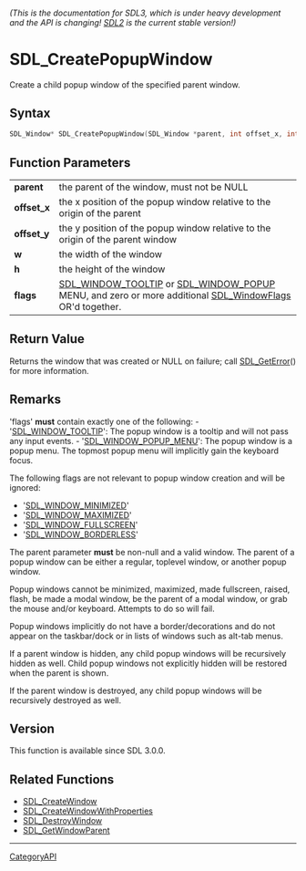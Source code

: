 ###### (This is the documentation for SDL3, which is under heavy development and the API is changing! [SDL2](https://wiki.libsdl.org/SDL2/) is the current stable version!)
# SDL_CreatePopupWindow

Create a child popup window of the specified parent window.

## Syntax

```c
SDL_Window* SDL_CreatePopupWindow(SDL_Window *parent, int offset_x, int offset_y, int w, int h, Uint32 flags);

```

## Function Parameters

|                  |                                                                                                                                                                      |
| ---------------- | -------------------------------------------------------------------------------------------------------------------------------------------------------------------- |
| **parent**       | the parent of the window, must not be NULL                                                                                                                           |
| **offset_x**     | the x position of the popup window relative to the origin of the parent                                                                                              |
| **offset_y**     | the y position of the popup window relative to the origin of the parent window                                                                                       |
| **w**            | the width of the window                                                                                                                                              |
| **h**            | the height of the window                                                                                                                                             |
| **flags**        | [SDL_WINDOW_TOOLTIP](SDL_WINDOW_TOOLTIP.md) or [SDL_WINDOW_POPUP](SDL_WINDOW_POPUP.md) MENU, and zero or more additional [SDL_WindowFlags](SDL_WindowFlags.md) OR'd together. |

## Return Value

Returns the window that was created or NULL on failure; call
[SDL_GetError](SDL_GetError.md)() for more information.

## Remarks

'flags' **must** contain exactly one of the following: -
'[SDL_WINDOW_TOOLTIP](SDL_WINDOW_TOOLTIP.md)': The popup window is a tooltip
and will not pass any input events. -
'[SDL_WINDOW_POPUP_MENU](SDL_WINDOW_POPUP_MENU.md)': The popup window is a
popup menu. The topmost popup menu will implicitly gain the keyboard focus.

The following flags are not relevant to popup window creation and will be
ignored:

- '[SDL_WINDOW_MINIMIZED](SDL_WINDOW_MINIMIZED.md)'
- '[SDL_WINDOW_MAXIMIZED](SDL_WINDOW_MAXIMIZED.md)'
- '[SDL_WINDOW_FULLSCREEN](SDL_WINDOW_FULLSCREEN.md)'
- '[SDL_WINDOW_BORDERLESS](SDL_WINDOW_BORDERLESS.md)'

The parent parameter **must** be non-null and a valid window. The parent of
a popup window can be either a regular, toplevel window, or another popup
window.

Popup windows cannot be minimized, maximized, made fullscreen, raised,
flash, be made a modal window, be the parent of a modal window, or grab the
mouse and/or keyboard. Attempts to do so will fail.

Popup windows implicitly do not have a border/decorations and do not appear
on the taskbar/dock or in lists of windows such as alt-tab menus.

If a parent window is hidden, any child popup windows will be recursively
hidden as well. Child popup windows not explicitly hidden will be restored
when the parent is shown.

If the parent window is destroyed, any child popup windows will be
recursively destroyed as well.

## Version

This function is available since SDL 3.0.0.

## Related Functions

* [SDL_CreateWindow](SDL_CreateWindow.md)
* [SDL_CreateWindowWithProperties](SDL_CreateWindowWithProperties.md)
* [SDL_DestroyWindow](SDL_DestroyWindow.md)
* [SDL_GetWindowParent](SDL_GetWindowParent.md)

----
[CategoryAPI](CategoryAPI.md)

